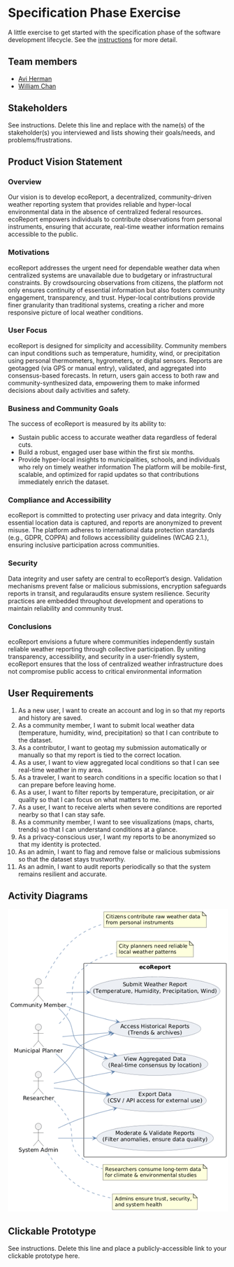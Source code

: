 # Specification Phase Exercise

A little exercise to get started with the specification phase of the software development lifecycle. See the [instructions](instructions.md) for more detail.

## Team members

- [Avi Herman](https://github.com/avih7531/)
- [William Chan](https://github.com/wc2184/)

## Stakeholders

See instructions. Delete this line and replace with the name(s) of the stakeholder(s) you interviewed and lists showing their goals/needs, and problems/frustrations.

## Product Vision Statement

### Overview
Our vision is to develop ecoReport, a decentralized, community-driven weather reporting system that provides reliable and hyper-local environmental data in the absence of centralized federal resources. ecoReport empowers individuals to contribute observations from personal instruments, ensuring that accurate, real-time weather information remains accessible to the public.

### Motivations
ecoReport addresses the urgent need for dependable weather data when centralized systems are unavailable due to budgetary or infrastructural constraints. By crowdsourcing observations from citizens, the platform not only ensures continuity of essential information but also fosters community engagement, transparency, and trust. Hyper-local contributions provide finer granularity than traditional systems, creating a richer and more responsive picture of local weather conditions.

### User Focus
ecoReport is designed for simplicity and accessibility. Community members can input conditions such as temperature, humidity, wind, or precipitation using personal thermometers, hygrometers, or digital sensors. Reports are geotagged (via GPS or manual entry), validated, and aggregated into consensus-based forecasts. In return, users gain access to both raw and community-synthesized data, empowering them to make informed decisions about daily activities and safety.

### Business and Community Goals
The success of ecoReport is measured by its ability to:  
- Sustain public access to accurate weather data regardless of federal cuts.  
- Build a robust, engaged user base within the first six months.  
- Provide hyper-local insights to municipalities, schools, and individuals who rely on timely weather information
The platform will be mobile-first, scalable, and optimized for rapid updates so that contributions immediately enrich the dataset.

### Compliance and Accessibility
ecoReport is committed to protecting user privacy and data integrity. Only essential location data is captured, and reports are anonymized to prevent misuse. The platform adheres to international data protection standards (e.g., GDPR, COPPA) and follows accessibility guidelines (WCAG 2.1.), ensuring inclusive participation across communities.


### Security
Data integrity and user safety are central to ecoReport’s design. Validation mechanisms prevent false or malicious submissions, encryption safeguards reports in transit, and regularaudits ensure system resilience. Security practices are embedded throughout development and operations to maintain reliability and community trust.

### Conclusions
ecoReport envisions a future where communities independently sustain reliable weather reporting through collective participation. By uniting transparency, accessibility, and security in a user-friendly system, ecoReport ensures that the loss of centralized weather infrastructure does not compromise public access to critical environmental information

## User Requirements  

1. As a new user, I want to create an account and log in so that my reports and history are saved.  
2. As a community member, I want to submit local weather data (temperature, humidity, wind, precipitation) so that I can contribute to the dataset.  
3. As a contributor, I want to geotag my submission automatically or manually so that my report is tied to the correct location.  
4. As a user, I want to view aggregated local conditions so that I can see real-time weather in my area.  
5. As a traveler, I want to search conditions in a specific location so that I can prepare before leaving home.  
6. As a user, I want to filter reports by temperature, precipitation, or air quality so that I can focus on what matters to me.  
7. As a user, I want to receive alerts when severe conditions are reported nearby so that I can stay safe.  
8. As a community member, I want to see visualizations (maps, charts, trends) so that I can understand conditions at a glance.  
9. As a privacy-conscious user, I want my reports to be anonymized so that my identity is protected.  
10. As an admin, I want to flag and remove false or malicious submissions so that the dataset stays trustworthy.  
11. As an admin, I want to audit reports periodically so that the system remains resilient and accurate.  


## Activity Diagrams
![Multi Actor Activity Diagram](./images/multiActor.png)


## Clickable Prototype

See instructions. Delete this line and place a publicly-accessible link to your clickable prototype here.

